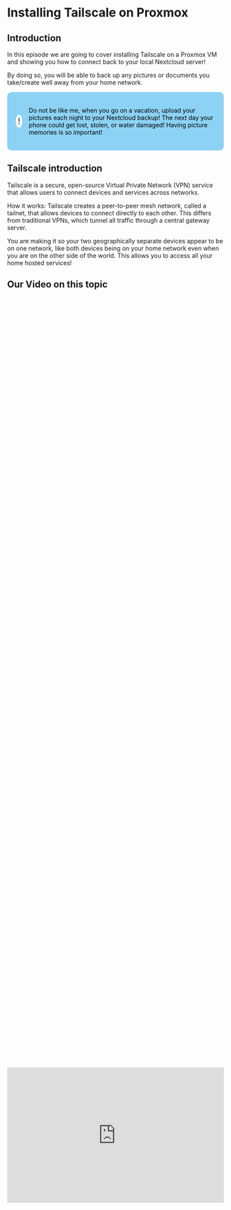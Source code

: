 # Installing Tailscale on Proxmox

## Introduction 

In this episode we are going to cover installing Tailscale on a Proxmox VM and showing you how to connect back to your local Nextcloud server!

By doing so, you will be able to back up any pictures or documents you take/create well away from your home network. 

<!DOCTYPE html>
<html lang="en">
<head>
<meta charset="UTF-8">
<meta name="viewport" content="width=device-width, initial-scale=1.0">
<title>Informative Section</title>
<style>
.informative-section {
    background-color: #8CD2F4; /* light blue background color */
    color: black; /* Text color to contrast with dark background */
    padding: 20px; /* Padding inside the box */
    border-radius: 10px; /* Rounded corners */
    display: flex;
    align-items: center;
}
.circle-emoji {
    width: 50px;
    height: 30px;
    border-radius: 50%;
    background-color: white;
    display: flex;
    justify-content: center;
    align-items: center;
    margin-right: 15px;
    font-size: 20px;
    color: #231F20; /* Dark gray color for the exclamation mark */
}
</style>
</head>
<body>

<div class="informative-section">
    <div class="circle-emoji">!</div>
    <p>Do not be like me, when you go on a vacation, upload your pictures each night to your Nextcloud backup! The next day your phone could get lost, stolen, or water damaged! Having picture memories is so important!</p>
</div>

</body>
</html>

## Tailscale introduction

Tailscale is a secure, open-source Virtual Private Network (VPN) service that allows users to connect devices and services across networks.

How it works: Tailscale creates a peer-to-peer mesh network, called a tailnet, that allows devices to connect directly to each other. This differs from traditional VPNs, which tunnel all traffic through a central gateway server.

You are making it so your two geographically separate devices appear to be on one network, like both devices being on your home network even when you are on the other side of the world. This allows you to access all your home hosted services!

## Our Video on this topic

<div style="display: flex; justify-content: center; align-items: center; height: 100%;">
    <iframe width="560" height="315" src="https://www.youtube.com/embed/egrsupCSw40?si=c2Zh1JYVTpytQzn2" frameborder="0" allow="accelerometer; autoplay; clipboard-write; encrypted-media; gyroscope; picture-in-picture" allowfullscreen></iframe>
</div>


## Create a Proxmox VM


First open Proxmox and create an Ubuntu VM, default settings are fine kind of okay: 15gb of storage, 2 vCPU, 2GB of RAM (you can lower this to a half gig of RAM AFTER install). Everything else can stay the same.

<a href="/images/EP9_tailscale/Still 2024-12-31 194421_1.4.1.png" class="image-expand">
    <img src="/images/EP9_tailscale/Still 2024-12-31 194421_1.4.1.png" alt="Description of your image">
</a>

<!DOCTYPE html>
<html lang="en">
<head>
<meta charset="UTF-8">
<meta name="viewport" content="width=device-width, initial-scale=1.0">

<title>Warning Box Example</title>

<style>
.warning-box {
    background-color: #E4141E; /* Light red background color */
    border-left: 6px solid #8CD2F4; /* Red border on the left side */
    padding: 10px; /* Padding inside the box */
    margin-bottom: 20px; /* Margin at the bottom to separate from other content */
}
</style>
</head>
<body>

<div class="warning-box">
    <p>During the actual Ubuntu install ensure you enable the SSH option!</p>
</div>

</body>
</html>

<a href="/images/EP9_tailscale/Still 2024-12-31 184715_1.5.1.png" class="image-expand">
    <img src="/images/EP9_tailscale/Still 2024-12-31 184715_1.5.1.png" alt="Description of your image">
</a>

Next login to your VM using SSH

<a href="/images/EP9_tailscale/Still 2024-12-31 194421_1.5.1.png" class="image-expand">
    <img src="/images/EP9_tailscale/Still 2024-12-31 194421_1.5.1.png" alt="Description of your image">
</a>


## Installing Tailscale 
Now we can get the download script [here](https://tailscale.com/download/linux)

(Linux) Others operating systems can be found on their site.
```
curl -fsSL https://tailscale.com/install.sh | sh
```

<a href="/images/EP9_tailscale/Still 2024-12-31 194421_1.6.1.png" class="image-expand">
    <img src="/images/EP9_tailscale/Still 2024-12-31 194421_1.6.1.png" alt="Description of your image">
</a>

Type that command into your VM to install Tailscale

<a href="/images/EP9_tailscale/Still 2024-12-31 194421_1.7.1.png" class="image-expand">
    <img src="/images/EP9_tailscale/Still 2024-12-31 194421_1.7.1.png" alt="Description of your image">
</a>

After the install is complete, we need to run the command

```
sudo tailscale up
```
Which will present us with our URL to login/create an account for our Tailscale network.

<a href="/images/EP9_tailscale/Still 2024-12-31 194421_1.9.1.png" class="image-expand">
    <img src="/images/EP9_tailscale/Still 2024-12-31 194421_1.9.1.png" alt="Description of your image">
</a>

Use whatever method you prefer to make your account

<a href="/images/EP9_tailscale/Still 2024-12-31 194421_1.10.1.png" class="image-expand">
    <img src="/images/EP9_tailscale/Still 2024-12-31 194421_1.10.1.png" alt="Description of your image">
</a>

In our case we are going to use for personal use (which is true) but it is also free for three users and 100 devices.

<a href="/images/EP9_tailscale/Still 2024-12-31 194421_1.10.2.png" class="image-expand">
    <img src="/images/EP9_tailscale/Still 2024-12-31 194421_1.10.2.png" alt="Description of your image">
</a>

## Make Tailscale an Exit Node for LAN access

There is one more step we need to perform by SSHing into our Tailscale server. We need to make it an exit node, this allows your remote connections to exit your Tailscale VM and access the other VMs on your home network.

There are three commands we need to type in to make our Tailscale VM the exit node:

1. Advertise a device as an exit node config file:

```
echo 'net.ipv4.ip_forward = 1' | sudo tee -a /etc/sysctl.d/99-tailscale.conf
echo 'net.ipv6.conf.all.forwarding = 1' | sudo tee -a /etc/sysctl.d/99-tailscale.conf
sudo sysctl -p /etc/sysctl.d/99-tailscale.conf
```

2. Then we need to advertise the exit node by restarting the tailscale service:

```
sudo tailscale set --advertise-exit-node
sudo tailscale up
```

3. Then we need to advertise our route:

```
sudo tailscale up --advertise-routes=<your LAN network IP range> --reset
```

<a href="/images/EP9_tailscale/Still 2025-01-04 172122_1.12.3.png" class="image-expand">
    <img src="/images/EP9_tailscale/Still 2025-01-04 172122_1.12.3.png" alt="Description of your image">
</a>

After that you need to go login to Tailscales site and find your VM now assigned as an exit node, click the three dots <kbd>...</kbd> and select **Edit route settings**

<a href="/images/EP9_tailscale/Still 2025-01-04 172122_1.12.4.png" class="image-expand">
    <img src="/images/EP9_tailscale/Still 2025-01-04 172122_1.12.4.png" alt="Description of your image">
</a>

After that, just select the two boxes and you have set up your exit node.

<a href="/images/EP9_tailscale/Still 2025-01-04 172122_1.12.5.png" class="image-expand">
    <img src="/images/EP9_tailscale/Still 2025-01-04 172122_1.12.5.png" alt="Description of your image">
</a>

## Adding other devices to your MESH network for remote access

Now you need to add a device that will create your mesh Tailscale network. In our example we have downloaded Tailscale on our phone and will connect back to our network through Tailscale to upload pictures to our Nextcloud backup server.

1. Tailscale for Android can be found [here](https://play.google.com/store/apps/details?id=com.tailscale.ipn&hl=en_US&pli=1)
2. Tailscale for Iphones can be found [here](https://apps.apple.com/us/app/tailscale/id1470499037)
3. Tailscale for Windows/MacOS can be found [here](https://tailscale.com/download/windows)

<a href="/images/EP9_tailscale/Still 2024-12-31 194421_1.11.1.png" class="image-expand">
    <img src="/images/EP9_tailscale/Still 2024-12-31 194421_1.11.1.png" alt="Description of your image">
</a>

## Connecting to our home network remotely using Tailscale

On our phone we have installed the Tailscale app and logged into the same account that we used when creating our server.

<a href="/images/EP9_tailscale/Still 2024-12-31 194421_1.12.1.png" class="image-expand">
    <img src="/images/EP9_tailscale/Still 2024-12-31 194421_1.12.1.png" alt="Description of your image">
</a>

You will then be able to see all the devices connected to your mesh network as well as the ability to turn Tailscale on or off.

<a href="/images/EP9_tailscale/Still 2024-12-31 194421_1.13.1.png" class="image-expand">
    <img src="/images/EP9_tailscale/Still 2024-12-31 194421_1.13.1.png" alt="Description of your image">
</a>

Now your phone is just like being on your home network. We can open the Nextcloud app and put the LOCAL IP address of our Nextcloud backup server and connect to it as if we were on our home network.

<a href="/images/EP9_tailscale/Still 2024-12-31 194421_1.15.1.png" class="image-expand">
    <img src="/images/EP9_tailscale/Still 2024-12-31 194421_1.15.1.png" alt="Description of your image">
</a>

Look at that, now you have a way to upload your very important vacation images to your home NAS/Nextcloud backup server remotely! 

<a href="/images/EP9_tailscale/Still 2024-12-31 194421_1.16.1.png" class="image-expand">
    <img src="/images/EP9_tailscale/Still 2024-12-31 194421_1.16.1.png" alt="Description of your image">
</a>

## Managing Tailscale machines

Lastly, you can also login to your Tailscale account and manage your devices and see what devices have access to your mesh network.

<a href="/images/EP9_tailscale/Still 2024-12-31 194421_1.19.1.png" class="image-expand">
    <img src="/images/EP9_tailscale/Still 2024-12-31 194421_1.19.1.png" alt="Description of your image">
</a>

## Conclusion

Now you are able to access ANY device on your local home network via your Tailscale server, this means your NAS, game servers, Plex server, etc. Tailscale is like your computer or phone being on your home network where you can browse to anything locally.